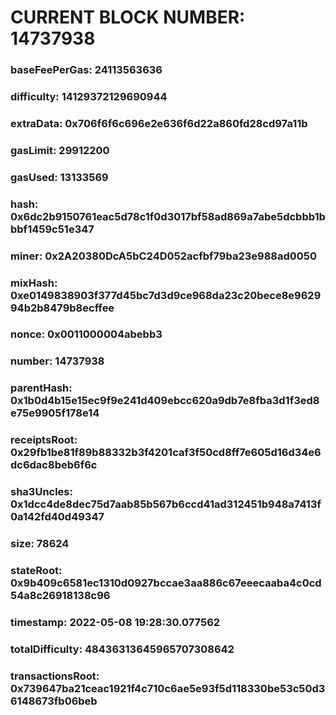 # CURRENT BLOCK NUMBER: 14737938

### baseFeePerGas: 24113563636
### difficulty: 14129372129690944
### extraData: 0x706f6f6c696e2e636f6d22a860fd28cd97a11b
### gasLimit: 29912200
### gasUsed: 13133569
### hash: 0x6dc2b9150761eac5d78c1f0d3017bf58ad869a7abe5dcbbb1bbbf1459c51e347
### miner: 0x2A20380DcA5bC24D052acfbf79ba23e988ad0050
### mixHash: 0xe0149838903f377d45bc7d3d9ce968da23c20bece8e962994b2b8479b8ecffee
### nonce: 0x0011000004abebb3
### number: 14737938
### parentHash: 0x1b0d4b15e15ec9f9e241d409ebcc620a9db7e8fba3d1f3ed8e75e9905f178e14
### receiptsRoot: 0x29fb1be81f89b88332b3f4201caf3f50cd8ff7e605d16d34e6dc6dac8beb6f6c
### sha3Uncles: 0x1dcc4de8dec75d7aab85b567b6ccd41ad312451b948a7413f0a142fd40d49347
### size: 78624
### stateRoot: 0x9b409c6581ec1310d0927bccae3aa886c67eeecaaba4c0cd54a8c26918138c96
### timestamp: 2022-05-08 19:28:30.077562
### totalDifficulty: 48436313645965707308642
### transactionsRoot: 0x739647ba21ceac1921f4c710c6ae5e93f5d118330be53c50d36148673fb06beb
